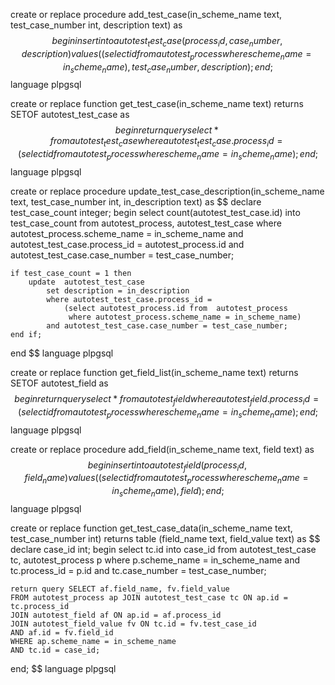 create or replace procedure add_test_case(in_scheme_name text,
					test_case_number int,
					description text)
as $$
begin 
	insert into autotest_test_case (process_id, case_number, description) values ((select id from autotest_process where scheme_name = in_scheme_name), test_case_number, description);
end; $$
language plpgsql



create or replace function get_test_case(in_scheme_name text)
returns SETOF autotest_test_case as $$
begin 
	return query select * from autotest_test_case where autotest_test_case.process_id = (select id from autotest_process where scheme_name = in_scheme_name);
end; $$
language plpgsql



create or replace procedure update_test_case_description(in_scheme_name text, 
							test_case_number int,
							in_description text)
as $$
declare  test_case_count integer; 
begin 
	    select count(autotest_test_case.id) into test_case_count from  autotest_process,  autotest_test_case
		where autotest_process.scheme_name = in_scheme_name 
		and autotest_test_case.process_id = autotest_process.id 
		and autotest_test_case.case_number = test_case_number;
		
	if test_case_count = 1 then
		update  autotest_test_case
			set description = in_description
			where autotest_test_case.process_id =
				(select autotest_process.id from  autotest_process
				 where autotest_process.scheme_name = in_scheme_name)
			and autotest_test_case.case_number = test_case_number;
	end if;
				 
end $$
language plpgsql



create or replace function get_field_list(in_scheme_name text)
returns SETOF autotest_field as $$
begin 
	return query select * from autotest_field where autotest_field.process_id = (select id from autotest_process where scheme_name = in_scheme_name);
end;  $$
language plpgsql



create or replace procedure add_field(in_scheme_name text,
					field text)
as $$
begin 
	insert into autotest_field (process_id, field_name) values ((select id from autotest_process where scheme_name = in_scheme_name), field);
end; $$
language plpgsql



create or replace function get_test_case_data(in_scheme_name text,
						test_case_number int)
returns table (field_name text, field_value text) 
as $$
declare case_id int;
begin
	select tc.id into case_id from autotest_test_case tc, autotest_process p
	where p.scheme_name = in_scheme_name and tc.process_id = p.id and tc.case_number = test_case_number;
	
	return query SELECT af.field_name, fv.field_value 
	FROM autotest_process ap JOIN autotest_test_case tc ON ap.id = tc.process_id 
	JOIN autotest_field af ON ap.id = af.process_id 
	JOIN autotest_field_value fv ON tc.id = fv.test_case_id 
	AND af.id = fv.field_id 
	WHERE ap.scheme_name = in_scheme_name
	AND tc.id = case_id;
	
end; $$
language plpgsql

